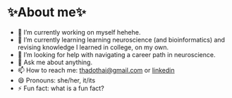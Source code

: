 # ✨About me✨

- 🔭 I’m currently working on myself hehehe.
- 🌱 I’m currently learning learning neuroscience (and bioinformatics) and revising knowledge I learned in college, on my own.
- 🤔 I’m looking for help with navigating a career path in neuroscience.
- 💬 Ask me about anything.
- 📫 How to reach me: thadothai@gmail.com or [linkedin](https://www.linkedin.com/in/thadothai/)
- 😄 Pronouns: she/her, it/its
- ⚡ Fun fact: what is a fun fact?

